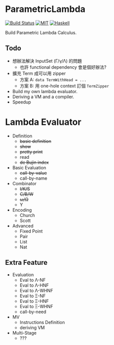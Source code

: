 # ParametricLambda

[![Build Status](https://api.travis-ci.org/jaiyalas/ParametricLambda.png?branch=master)](http://travis-ci.org/jaiyalas/ParametricLambda)
[![MIT](http://b.repl.ca/v1/license-MIT-blue.png)](https://en.wikipedia.org/wiki/MIT_License)
[![Haskell](http://b.repl.ca/v1/language-haskell-orange.png)](http://haskell.org)

Build Parametric Lambda Calculus.

## Todo

+ 想辦法解決 InputSet (Γ/γ/Λ) 的問題
  + 也許 functional dependency 會是個好辦法?
+ 擴充 Term 成可以用 zipper
  + 方案 A: ` data TermWithHead = ... `
  + 方案 B: 用 one-hole context 訂個 `TermZipper`
+ Build my own lambda evaluator.
+ Deriving a VM and a compiler.
+ Speedup

# Lambda Evaluator

* Definition
  * <del>basic definition</del>
  * <del>show</del>
  * <del>pretty print</del>
  * read
  * <del>de Bujin index</del>
* Basic Evaluation
  * <del>call-by-value</del>
  * call-by-name
* Combinator
  * <del>I/K/S</del>
  * <del>C/B/W</del>
  * <del>ω/Ω</del>
  * Y
* Encoding
  * Church
  * Scott
* Advanced
  * Fixed Point
  * Pair
  * List
  * Nat

## Extra Feature

* Evaluation
  + Eval to Λ-NF
  + Eval to Λ-HNF
  + Eval to Λ-WHNF
  + Eval to Ξ-NF
  + Eval to Ξ-HNF
  + Eval to Ξ-WHNF
  + call-by-need
* MV
  + Instructions Definition
  + deriving VM
* Multi-Stage
  + ???
